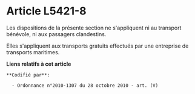 # Article L5421-8

Les dispositions de la présente section ne s'appliquent ni au transport bénévole, ni aux passagers clandestins.

Elles s'appliquent aux transports gratuits effectués par une entreprise de transports maritimes.

**Liens relatifs à cet article**

	**Codifié par**:

	  - Ordonnance n°2010-1307 du 28 octobre 2010 - art. (V)
